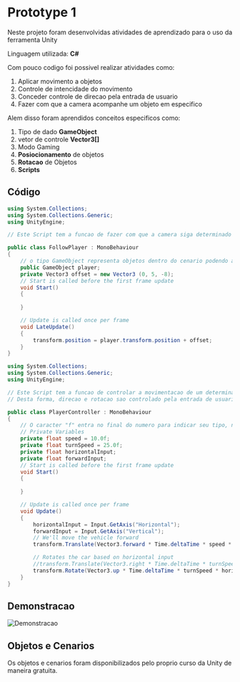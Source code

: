 # Prototype 1

Neste projeto foram desenvolvidas atividades de aprendizado para o uso da ferramenta Unity

Linguagem utilizada: **C#**

Com pouco codigo foi possivel realizar atividades como:

1. Aplicar movimento a objetos
1. Controle de intencidade do movimento
1. Conceder controle de direcao pela entrada de usuario
1. Fazer com que a camera acompanhe um objeto em especifico

Alem disso foram aprendidos conceitos especificos como:

1. Tipo de dado **GameObject**
1. vetor de controle **Vector3[]**
1. Modo Gaming
1. **Posiocionamento** de objetos
1. **Rotacao** de Objetos
1. **Scripts**

## Código

```c#
using System.Collections;
using System.Collections.Generic;
using UnityEngine;

// Este Script tem a funcao de fazer com que a camera siga determinado objeto

public class FollowPlayer : MonoBehaviour
{
    // o tipo GameObject representa objetos dentro do cenario podendo apontar ou receber a referencia de um deles
    public GameObject player;
    private Vector3 offset = new Vector3 (0, 5, -8);
    // Start is called before the first frame update
    void Start()
    {
        
    }

    // Update is called once per frame
    void LateUpdate()
    {
        transform.position = player.transform.position + offset;
    }
}
```

```c#
using System.Collections;
using System.Collections.Generic;
using UnityEngine;

// Este Script tem a funcao de controlar a movimentacao de um determinado objeto
// Desta forma, direcao e rotacao sao controlado pela entrada de usuario

public class PlayerController : MonoBehaviour
{
    // O caracter "f" entra no final do numero para indicar seu tipo, no caso, um "float"
    // Private Variables 
    private float speed = 10.0f;
    private float turnSpeed = 25.0f;
    private float horizontalInput;
    private float forwardInput;
    // Start is called before the first frame update
    void Start()
    {
        
    }

    // Update is called once per frame
    void Update()
    {
        horizontalInput = Input.GetAxis("Horizontal");
        forwardInput = Input.GetAxis("Vertical");
        // We'll move the vehicle forward
        transform.Translate(Vector3.forward * Time.deltaTime * speed * forwardInput);

        // Rotates the car based on horizontal input
        //transform.Translate(Vector3.right * Time.deltaTime * turnSpeed * horizontalInput);
        transform.Rotate(Vector3.up * Time.deltaTime * turnSpeed * horizontalInput);
    }
}
```

## Demonstracao

<img src="/Prototype 1/demonstration.mp4" alt="Demonstracao"/>


## Objetos e Cenarios

Os objetos e cenarios foram disponibilizados pelo proprio curso da Unity de maneira gratuita.